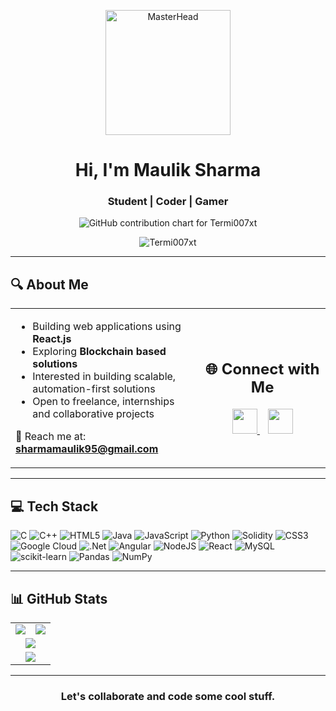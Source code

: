 <p align="center">
  <img src="https://cdn3.emoji.gg/emojis/1261-hackerbongocat.gif" alt="MasterHead" width="200" />
</p>

<h1 align="center">Hi, I'm Maulik Sharma</h1>
<h3 align="center">Student | Coder | Gamer</h3>

<p align="center">
  <img src="https://ghchart.rshah.org/00cc00/Termi007xt" alt="GitHub contribution chart for Termi007xt" />
</p>

<p align="center">
  <img src="https://komarev.com/ghpvc/?username=Termi007xt&label=Profile%20views&color=0e75b6&style=flat" alt="Termi007xt" />
</p>

---

## 🔍 About Me

<table align="center">
<tr>
<td width="60%">

- Building web applications using **React.js**
- Exploring **Blockchain based solutions**
- Interested in building scalable, automation-first solutions
- Open to freelance, internships and collaborative projects

📩 Reach me at: **sharmamaulik95@gmail.com**

</td>
<td align="center">
 
## 🌐 Connect with Me

<a href="https://www.linkedin.com/in/mauliksharma2004/" target="_blank">
  <img src="https://cdn.jsdelivr.net/gh/devicons/devicon/icons/linkedin/linkedin-original.svg" width="40" />
</a>&nbsp;&nbsp;
<a href="https://www.instagram.com/maulik._.sharma/" target="_blank">
  <img src="https://raw.githubusercontent.com/rahuldkjain/github-profile-readme-generator/master/src/images/icons/Social/instagram.svg" width="40" />
</a>

</td>
</tr>
</table>

---

## 💻 Tech Stack

![C](https://img.shields.io/badge/c-%2300599C.svg?style=for-the-badge&logo=c&logoColor=white) ![C++](https://img.shields.io/badge/c++-%2300599C.svg?style=for-the-badge&logo=c%2B%2B&logoColor=white) ![HTML5](https://img.shields.io/badge/html5-%23E34F26.svg?style=for-the-badge&logo=html5&logoColor=white) ![Java](https://img.shields.io/badge/java-%23ED8B00.svg?style=for-the-badge&logo=openjdk&logoColor=white) ![JavaScript](https://img.shields.io/badge/javascript-%23323330.svg?style=for-the-badge&logo=javascript&logoColor=%23F7DF1E) ![Python](https://img.shields.io/badge/python-3670A0?style=for-the-badge&logo=python&logoColor=ffdd54) ![Solidity](https://img.shields.io/badge/Solidity-%23363636.svg?style=for-the-badge&logo=solidity&logoColor=white) ![CSS3](https://img.shields.io/badge/css3-%231572B6.svg?style=for-the-badge&logo=css3&logoColor=white) ![Google Cloud](https://img.shields.io/badge/GoogleCloud-%234285F4.svg?style=for-the-badge&logo=google-cloud&logoColor=white) ![.Net](https://img.shields.io/badge/.NET-5C2D91?style=for-the-badge&logo=.net&logoColor=white) ![Angular](https://img.shields.io/badge/angular-%23DD0031.svg?style=for-the-badge&logo=angular&logoColor=white) ![NodeJS](https://img.shields.io/badge/node.js-6DA55F?style=for-the-badge&logo=node.js&logoColor=white) ![React](https://img.shields.io/badge/react-%2320232a.svg?style=for-the-badge&logo=react&logoColor=%2361DAFB) ![MySQL](https://img.shields.io/badge/mysql-4479A1.svg?style=for-the-badge&logo=mysql&logoColor=white) ![scikit-learn](https://img.shields.io/badge/scikit--learn-%23F7931E.svg?style=for-the-badge&logo=scikit-learn&logoColor=white) ![Pandas](https://img.shields.io/badge/pandas-%23150458.svg?style=for-the-badge&logo=pandas&logoColor=white) ![NumPy](https://img.shields.io/badge/numpy-%23013243.svg?style=for-the-badge&logo=numpy&logoColor=white)


---

## 📊 GitHub Stats

<table align="center">
  <tr>
    <td align="center">
      <img src="https://github-readme-stats.vercel.app/api?username=Termi007xt&theme=shadow_blue&hide_border=false&include_all_commits=true&count_private=true" />
    </td>
    <td align="center">
      <img src="https://nirzak-streak-stats.vercel.app/?user=Termi007xt&theme=shadow_blue&hide_border=false" />
    </td>
  </tr>
  <tr>
    <td align="center" colspan="2">
      <img src="https://github-readme-stats.vercel.app/api/top-langs/?username=Termi007xt&theme=shadow_blue&hide_border=false&include_all_commits=true&count_private=true&layout=compact" />
    </td>
  </tr>
  <tr>
    <td align="center" colspan="2">
      <img src="https://github-profile-trophy.vercel.app/?username=Termi007xt&theme=dracula&no-frame=false&no-bg=false&margin-w=4" />
    </td>
  </tr>
 
</table>

---

<h3 align="center">Let's collaborate and code some cool stuff.</h3>
